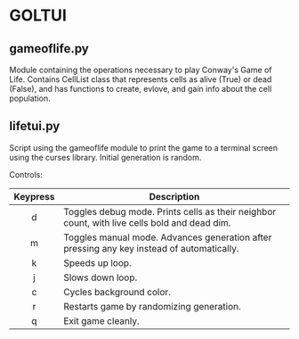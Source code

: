 # GOLTUI

## gameoflife.py
Module containing the operations necessary to play Conway's Game of Life. Contains CellList class that represents cells as alive (True) or dead (False), and has functions to create, evlove, and gain info about the cell population.

## lifetui.py
Script using the gameoflife module to print the game to a terminal screen using the curses library. Initial generation is random.

Controls:

| Keypress | Description |
| :------: | ----------- |
| d        | Toggles debug mode. Prints cells as their neighbor count, with live cells bold and dead dim. |
| m        | Toggles manual mode. Advances generation after pressing any key instead of automatically. |
| k        | Speeds up loop. |
| j        | Slows down loop. |
| c        | Cycles background color. |
| r        | Restarts game by randomizing generation. |
| q        | Exit game cleanly. |
